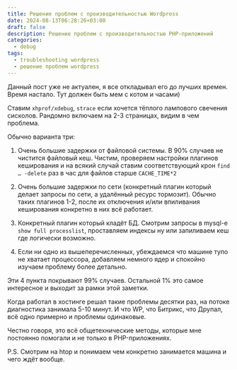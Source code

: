 ```yaml
---
title: Решение проблем с производительностью Wordpress
date: 2024-08-13T06:28:26+03:00
draft: false
description: Решение проблем с производительностью PHP-приложений
categories:
  - debug
tags:
  - troubleshooting wordpress
  - решение проблем wordpress
---
```

Данный пост уже не актуален, я все откладывал его до лучших времен. Время настало. Тут должен быть мем с котом и часами)

Ставим `xhprof/xdebug`, `strace` если хочется тёплого лампового свечения сисколов. Рандомно включаем на 2-3 страницах, видим в чем проблема.

Обычно варианта три:

1. Очень большие задержки от файловой системы.
В 90% случаев не чистится файловый кеш. Чистим, проверяем настройки плагинов кеширования и на всякий случай ставим соответствующий крон `find … -delete` раз в час для файлов старше `CACHE_TIME*2`

2. Очень большие задержки по сети (конкретный плагин который делает запросы по сети, а удалённый ресурс тормозит).
Обычно таких плагинов 1-2, после их отключения и/или впиливания кеширования конкретно в них всё работает.

3. Конкретный плагин который кладёт БД. Смотрим запросы в mysql-e `show full processlist`, проставляем индексы ну или запиливаем кеш где логически возможно.

4. Если ни одно из вышеперечисленных, убеждаемся что машине тупо не хватает процессора, добавляем немного ядер и спокойно изучаем проблему более детально.

Эти 4 пункта покрывают 99% случаев. Остальной 1% это самое интересное и выходит за рамки этой заметки.

Когда работал в хостинге решал такие проблемы десятки раз, на потоке диагностика занимала 5-10 минут. И что WP, что Битрикс, что Друпал, всё одно примерно и проблемы одинаковые.

Честно говоря, это всё общетехнические методы, которые мне постоянно помогали и не только в PHP-приложениях.

P.S. Смотрим на htop и понимаем чем конкретно занимается машина и чего ждёт вообще.
